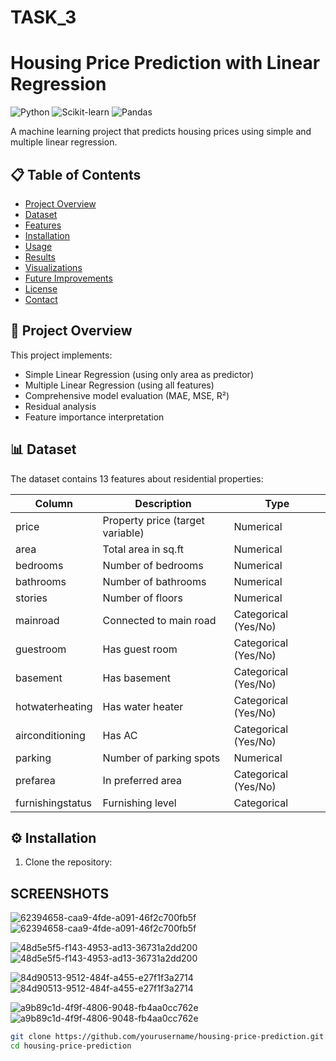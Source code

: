 # TASK_3
# Housing Price Prediction with Linear Regression

![Python](https://img.shields.io/badge/Python-3.8%2B-blue)
![Scikit-learn](https://img.shields.io/badge/Scikit--learn-1.0%2B-orange)
![Pandas](https://img.shields.io/badge/Pandas-1.3%2B-brightgreen)

A machine learning project that predicts housing prices using simple and multiple linear regression.

## 📋 Table of Contents
- [Project Overview](#-project-overview)
- [Dataset](#-dataset)
- [Features](#-features)
- [Installation](#-installation)
- [Usage](#-usage)
- [Results](#-results)
- [Visualizations](#-visualizations)
- [Future Improvements](#-future-improvements)
- [License](#-license)
- [Contact](#-contact)

## 🌟 Project Overview
This project implements:
- Simple Linear Regression (using only area as predictor)
- Multiple Linear Regression (using all features)
- Comprehensive model evaluation (MAE, MSE, R²)
- Residual analysis
- Feature importance interpretation

## 📊 Dataset
The dataset contains 13 features about residential properties:

| Column | Description | Type |
|--------|-------------|------|
| price | Property price (target variable) | Numerical |
| area | Total area in sq.ft | Numerical |
| bedrooms | Number of bedrooms | Numerical |
| bathrooms | Number of bathrooms | Numerical |
| stories | Number of floors | Numerical |
| mainroad | Connected to main road | Categorical (Yes/No) |
| guestroom | Has guest room | Categorical (Yes/No) |
| basement | Has basement | Categorical (Yes/No) |
| hotwaterheating | Has water heater | Categorical (Yes/No) |
| airconditioning | Has AC | Categorical (Yes/No) |
| parking | Number of parking spots | Numerical |
| prefarea | In preferred area | Categorical (Yes/No) |
| furnishingstatus | Furnishing level | Categorical |

## ⚙️ Installation
1. Clone the repository:

## SCREENSHOTS
![62394658-caa9-4fde-a091-46f2c700fb5f](https://github.com/user-attachments/assets/32a20790-7921-467e-80f2-35b866488f34)
![62394658-caa9-4fde-a091-46f2c700fb5f](https://github.com/user-attachments/assets/32a20790-7921-467e-80f2-35b866488f34)



![48d5e5f5-f143-4953-ad13-36731a2dd200](https://github.com/user-attachments/assets/1f9242c8-4d51-49ec-9d19-5148f1dc8f8b)
![48d5e5f5-f143-4953-ad13-36731a2dd200](https://github.com/user-attachments/assets/1f9242c8-4d51-49ec-9d19-5148f1dc8f8b)

![84d90513-9512-484f-a455-e27f1f3a2714](https://github.com/user-attachments/assets/ff39df1b-9296-4cde-b7d7-b8f7340c68f9)
![84d90513-9512-484f-a455-e27f1f3a2714](https://github.com/user-attachments/assets/ff39df1b-9296-4cde-b7d7-b8f7340c68f9)


![a9b89c1d-4f9f-4806-9048-fb4aa0cc762e](https://github.com/user-attachments/assets/f14c3a6e-7350-4a70-93b8-45b9512817d1)
![a9b89c1d-4f9f-4806-9048-fb4aa0cc762e](https://github.com/user-attachments/assets/f14c3a6e-7350-4a70-93b8-45b9512817d1)


```bash
git clone https://github.com/yourusername/housing-price-prediction.git
cd housing-price-prediction
